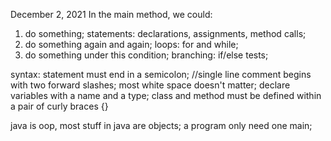 December 2, 2021
In the main method, we could:
  1. do something;
    statements: declarations, assignments, method calls;
  2. do something again and again;
    loops: for and while;
  3. do something under this condition;
    branching: if/else tests;

syntax:
statement must end in a semicolon;
//single line comment begins with two forward slashes;
most white space doesn't matter;
declare variables with a name and a type;
class and method must be defined within a pair of curly braces {}

java is oop, most stuff in java are objects;
a program only need one main;
